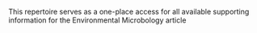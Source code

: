 This repertoire serves as a one-place access for all available supporting information for the Environmental Microbology article <Metabolic Segregation and Functional Gene Clusters in Anaerobic Digestion Consortia>
